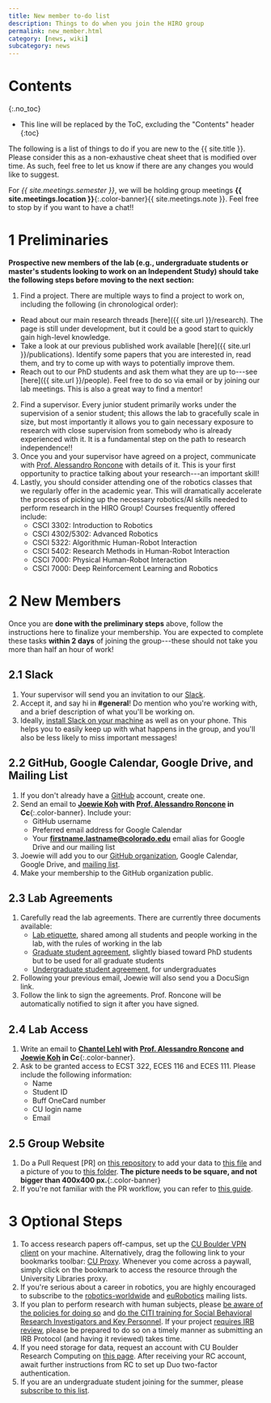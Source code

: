 ```yaml
---
title: New member to-do list
description: Things to do when you join the HIRO group
permalink: new_member.html
category: [news, wiki]
subcategory: news
---
```


# Contents
{:.no_toc}

* This line will be replaced by the ToC, excluding the "Contents" header
{:toc}

The following is a list of things to do if you are new to the {{ site.title }}. Please consider this as a non-exhaustive cheat sheet that is modified over time. As such, feel free to let us know if there are any changes you would like to suggest.

For _{{ site.meetings.semester }}_, we will be holding group meetings **{{ site.meetings.location }}**{:.color-banner}{{ site.meetings.note }}. Feel free to stop by if you want to have a chat!!


# 1 Preliminaries

**Prospective new members of the lab (e.g., undergraduate students or master's students looking to work on an Independent Study) should take the following steps before moving to the next section:**

 1. Find a project. There are multiple ways to find a project to work on, including the following (in chronological order):
   * Read about our main research threads [here]({{ site.url }}/research). The page is still under development, but it could be a good start to quickly gain high-level knowledge.
   * Take a look at our previous published work available [here]({{ site.url }}/publications). Identify some papers that you are interested in, read them, and try to come up with ways to potentially improve them.
   * Reach out to our PhD students and ask them what they are up to---see [here]({{ site.url }}/people). Feel free to do so via email or by joining our lab meetings. This is also a great way to find a mentor!
 2. Find a supervisor. Every junior student primarily works under the supervision of a senior student; this allows the lab to gracefully scale in size, but most importantly it allows you to gain necessary exposure to research with close supervision from somebody who is already experienced with it. It is a fundamental step on the path to research independence!!
 3. Once you and your supervisor have agreed on a project, communicate with [Prof. Alessandro Roncone](mailto:alessandro.roncone@colorado.edu) with details of it. This is your first opportunity to practice talking about your research---an important skill!
 4. Lastly, you should consider attending one of the robotics classes that we regularly offer in the academic year. This will dramatically accelerate the process of picking up the necessary robotics/AI skills needed to perform research in the HIRO Group! Courses frequently offered include:
    - CSCI 3302: Introduction to Robotics
    - CSCI 4302/5302: Advanced Robotics
    - CSCI 5322: Algorithmic Human-Robot Interaction
    - CSCI 5402: Research Methods in Human-Robot Interaction
    - CSCI 7000: Physical Human-Robot Interaction
    - CSCI 7000: Deep Reinforcement Learning and Robotics


# 2 New Members

Once you are **done with the preliminary steps** above, follow the instructions here to finalize your membership. You are expected to complete these tasks **within 2 days** of joining the group---these should not take you more than half an hour of work!

## 2.1 Slack

 1. Your supervisor will send you an invitation to our [Slack](https://cu-hiro.slack.com).
 2. Accept it, and say hi in **#general**! Do mention who you're working with, and a brief description of what you'll be working on.
 3. Ideally, [install Slack on your machine](https://slack.com/download) as well as on your phone. This helps you to easily keep up with what happens in the group, and you'll also be less likely to miss important messages!

## 2.2 GitHub, Google Calendar, Google Drive, and Mailing List

 1. If you don't already have a [GitHub](https://github.com) account, create one.
 2. Send an email to **[Joewie Koh](mailto:joewie.koh@colorado.edu) with [Prof. Alessandro Roncone](mailto:alessandro.roncone@colorado.edu) in Cc**{:.color-banner}. Include your:
    - GitHub username
    - Preferred email address for Google Calendar
    - Your **firstname.lastname@colorado.edu** email alias for Google Drive and our mailing list
 3. Joewie will add you to our [GitHub organization](https://github.com/HIRO-group), Google Calendar, Google Drive, and [mailing list](https://lists.colorado.edu/sympa/info/hiro-group).
 4. Make your membership to the GitHub organization public.

## 2.3 Lab Agreements

 1. Carefully read the lab agreements. There are currently three documents available:
    - [Lab etiquette](/docs/HIRO-Group-Lab-Etiquette.pdf), shared among all students and people working in the lab, with the rules of working in the lab
    - [Graduate student agreement](/docs/HIRO-Group-Grad-Agreement.pdf), slightly biased toward PhD students but to be used for all graduate students
    - [Undergraduate student agreement](/docs/HIRO-Group-UGrad-Agreement.pdf), for undergraduates
 2. Following your previous email, Joewie will also send you a DocuSign link.
 3. Follow the link to sign the agreements. Prof. Roncone will be automatically notified to sign it after you have signed.

## 2.4 Lab Access

 1. Write an email to **[Chantel Lehl](mailto:chantel.lehl@colorado.edu) with [Prof. Alessandro Roncone](mailto:alessandro.roncone@colorado.edu) and [Joewie Koh](mailto:joewie.koh@colorado.edu) in Cc**{:.color-banner}.
 2. Ask to be granted access to ECST 322, ECES 116 and ECES 111. Please include the following information:
    - Name
    - Student ID
    - Buff OneCard number
    - CU login name
    - Email

## 2.5 Group Website

 1. Do a Pull Request [PR] on [this repository](https://github.com/HIRO-group/HIRO-group.github.io) to add your data to [this file](https://github.com/HIRO-group/HIRO-group.github.io/blob/master/_data/people.yml) and a picture of you to [this folder](https://github.com/HIRO-group/HIRO-group.github.io/tree/master/img/people). **The picture needs to be square, and not bigger than 400x400 px.**{:.color-banner}
 2. If you're not familiar with the PR workflow, you can refer to [this guide](https://github.com/HIRO-group/HIRO-group.github.io/blob/master/CONTRIBUTING.md).


# 3 Optional Steps

 1. To access research papers off-campus, set up the [CU Boulder VPN client](https://oit.colorado.edu/services/network-internet-services/vpn) on your machine. Alternatively, drag the following link to your bookmarks toolbar: [CU Proxy](javascript:void(location.href='https://colorado.idm.oclc.org/login?url='+location.href)). Whenever you come across a paywall, simply click on the bookmark to access the resource through the University Libraries proxy.
 2. If you're serious about a career in robotics, you are highly encouraged to subscribe to the [robotics-worldwide](http://duerer.usc.edu/mailman/listinfo.cgi/robotics-worldwide) and [euRobotics](https://www.eu-robotics.net/eurobotics/newsroom/mailing-list/index.html) mailing lists.
 3. If you plan to perform research with human subjects, please [be aware of the policies for doing so](https://www.colorado.edu/researchinnovation/irb) and [do the CITI training for Social Behavioral Research Investigators and Key Personnel](https://www.colorado.edu/researchinnovation/irb/getting-started/citi-training). If your project [requires IRB review](https://www.colorado.edu/researchinnovation/irb/getting-started/does-my-research-require-irb-review), please be prepared to do so on a timely manner as submitting an IRB Protocol (and having it reviewed) takes time.
 4. If you need storage for data, request an account with CU Boulder Research Computing on [this page](https://rcamp.rc.colorado.edu/accounts/account-request/create/verify/ucb). After receiving your RC account, await further instructions from RC to set up Duo two-factor authentication.
 5. If you are an undergraduate student joining for the summer, please [subscribe to this list](https://lists.colorado.edu/sympa/subscribe/cs-summer-undergrads).
